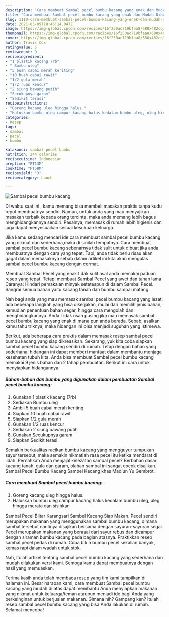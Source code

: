 ```yaml
---
description: "Cara membuat Sambal pecel bumbu kacang yang enak dan Mudah Dibuat"
title: "Cara membuat Sambal pecel bumbu kacang yang enak dan Mudah Dibuat"
slug: 1110-cara-membuat-sambal-pecel-bumbu-kacang-yang-enak-dan-mudah-dibuat
date: 2021-03-09T10:46:14.047Z
image: https://img-global.cpcdn.com/recipes/16f250ac719bfaa8/680x482cq70/sambal-pecel-bumbu-kacang-foto-resep-utama.jpg
thumbnail: https://img-global.cpcdn.com/recipes/16f250ac719bfaa8/680x482cq70/sambal-pecel-bumbu-kacang-foto-resep-utama.jpg
cover: https://img-global.cpcdn.com/recipes/16f250ac719bfaa8/680x482cq70/sambal-pecel-bumbu-kacang-foto-resep-utama.jpg
author: Travis Cox
ratingvalue: 5
reviewcount: 9
recipeingredient:
- "1 plastik kacang 7rb"
- " Bumbu uleg"
- "5 buah cabai merah keriting"
- "10 buah cabai rawit"
- "1/2 gula merah"
- "1/2 ruas kencur"
- "2 siung bawang putih"
- "Secukupnya garam"
- "Sedikit terasi"
recipeinstructions:
- "Goreng kacang uleg hingga halus."
- "Haluskan bumbu uleg campur kacang halus kedalam bumbu uleg, uleg hingga merata dan sisihkan"
categories:
- Resep
tags:
- sambal
- pecel
- bumbu

katakunci: sambal pecel bumbu 
nutrition: 244 calories
recipecuisine: Indonesian
preptime: "PT13M"
cooktime: "PT59M"
recipeyield: "3"
recipecategory: Lunch

---
```



![Sambal pecel bumbu kacang](https://img-global.cpcdn.com/recipes/16f250ac719bfaa8/680x482cq70/sambal-pecel-bumbu-kacang-foto-resep-utama.jpg)

Di waktu  saat ini , kamu memang bisa membeli masakan praktis tanpa kudu repot membuatnya sendiri. Namun, untuk anda yang mau menyajikan masakan terbaik kepada orang tercinta, maka anda memang lebih bagus menghidangkannya sendiri. Pasalnya, memasak di rumah lebih higienis dan juga dapat menyesuaikan sesuai kesukaan keluarga.

Jika kamu sedang mencari ide cara membuat sambal pecel bumbu kacang yang nikmat dan sederhana,maka di sinilah tempatnya. Cara membuat sambal pecel bumbu kacang  sebenarnya tidak sulit untuk dibuat jika anda membuatnya dengan cara yang tepat. Tapi, anda tidak perlu risau akan gagal dalam memasaknya 
sebab dalam artikel ini kita akan mengulas sambal pecel bumbu kacang dengan cermat.  

Membuat Sambal Pecel yang enak tidak sulit asal anda memakai paduan resep yang tepat. Tetapi membuat Sambal Pecel yang awet dan tahan lama Caranya: Hindari pemakaian minyak setetespun di dalam Sambal Pecel. Sangrai semua bahan yaitu kacang tanah dan bumbu sampai matang.

Nah bagi anda yang mau memasak sambal pecel bumbu kacang yang lezat, ada beberapa langkah yang bisa dikerjakan, mulai dari memilih jenis bahan, kemudian penentuan bahan segar, hingga cara mengolah dan menghidangkannya. Anda Tidak usah pusing jika mau memasak sambal pecel bumbu kacang yang enak di mana pun anda berada. Sebab, asalkan kamu  tahu triknya, maka hidangan ini bisa menjadi suguhan yang istimewa.

Berikut, ada beberapa cara praktis  dalam memasak resep sambal pecel bumbu kacang yang siap dikreasikan. Sekarang, yuk kita coba siapkan sambal pecel bumbu kacang sendiri di rumah. Tetap dengan bahan yang sederhana, hidangan ini dapat memberi manfaat dalam membantu menjaga kesehatan tubuh kita. Anda bisa membuat Sambal pecel bumbu kacang memakai 9 jenis bahan dan 2 tahap pembuatan. Berikut ini cara untuk menyiapkan hidangannya.

<!--inarticleads1-->

##### Bahan-bahan dan bumbu yang digunakan dalam pembuatan Sambal pecel bumbu kacang:

1. Gunakan 1 plastik kacang (7rb)
1. Sediakan  Bumbu uleg
1. Ambil 5 buah cabai merah keriting
1. Siapkan 10 buah cabai rawit
1. Siapkan 1/2 gula merah
1. Gunakan 1/2 ruas kencur
1. Sediakan 2 siung bawang putih
1. Gunakan Secukupnya garam
1. Siapkan Sedikit terasi


Semakin berkualitas racikan bumbu kacang yang mengguyur tumpukan sayur tersebut, maka semakin nikmatlah rasa pecel itu ketika mendarat di lidah. Pernahkah Anda menjajal kelezatan sambal pecel? Berbahan dasar kacang tanah, gula dan garam, olahan sambal ini sangat cocok disajikan. Sambal Pecel Bumbu Kacang Sambel Kacang khas Madiun Yu Gembrot. 

<!--inarticleads2-->

##### Cara membuat Sambal pecel bumbu kacang:

1. Goreng kacang uleg hingga halus.
1. Haluskan bumbu uleg campur kacang halus kedalam bumbu uleg, uleg hingga merata dan sisihkan


Sambal Pecel Blitar Karangsari Sambel Kacang Siap Makan. Pecel sendiri merupakan makanan yang menggunakan sambal bumbu kacang, dimana sambal tersebut nantinya disajikan bersama dengan sayuran-sayuran segar. Pecel merupakan makanan yang berasal dari sayur rebus dan dicampur dengan siraman bumbu kacang pada bagian atasnya. Praktikkan resep sambal pecel pedas di rumah. Coba bikin bumbu pecel sekalian banyak, kemas rapi dalam wadah untuk stok. 

Nah, itulah artikel tentang  sambal pecel bumbu kacang  yang sederhana dan mudah dilakukan versi kami. Semoga kamu dapat membuatnya dengan hasil yang memuaskan. 

Terima kasih anda telah membaca resep yang tim kami tampilkan di halaman ini. Besar harapan kami, cara membuat  Sambal pecel bumbu kacang yang mudah di atas dapat membantu Anda menyiapkan makanan yang nikmat untuk keluarga/teman ataupun menjadi ide bagi Anda yang berkeinginan untuk berjualan makanan. Gimana nih? Gampang kan? Itulah resep sambal pecel bumbu kacang yang bisa Anda lakukan di rumah. Selamat mencoba!

